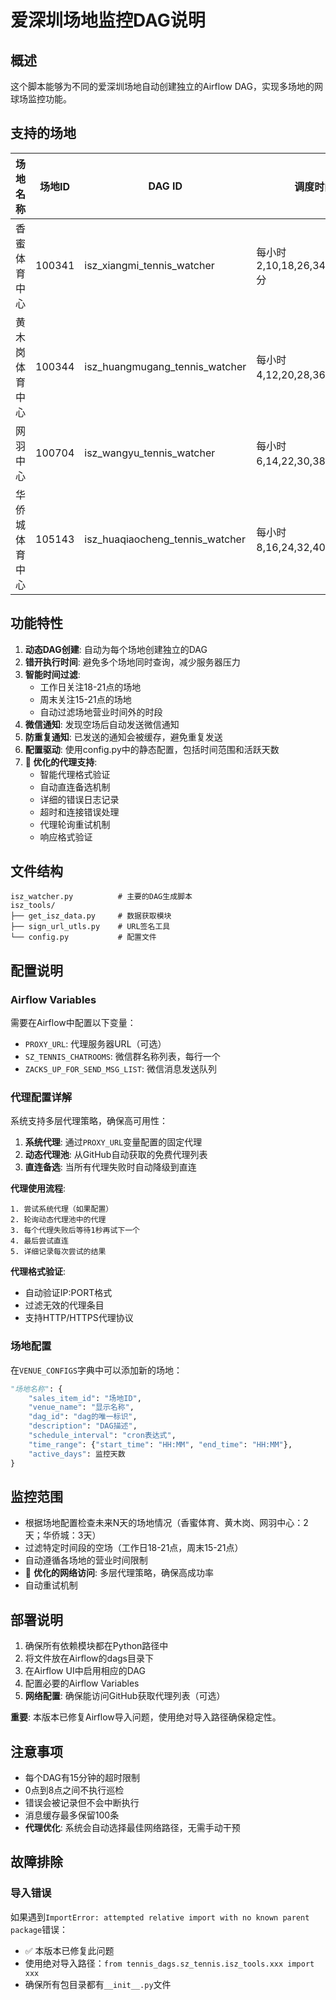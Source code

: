 # 爱深圳场地监控DAG说明

## 概述
这个脚本能够为不同的爱深圳场地自动创建独立的Airflow DAG，实现多场地的网球场监控功能。

## 支持的场地

| 场地名称 | 场地ID | DAG ID | 调度时间 | 营业时间 | 监控天数 |
|---------|--------|--------|----------|----------|----------|
| 香蜜体育中心 | 100341 | isz_xiangmi_tennis_watcher | 每小时2,10,18,26,34,42,50,58分 | 07:00-22:30 | 2天 |
| 黄木岗体育中心 | 100344 | isz_huangmugang_tennis_watcher | 每小时4,12,20,28,36,44,52分 | 07:00-22:30 | 2天 |
| 网羽中心 | 100704 | isz_wangyu_tennis_watcher | 每小时6,14,22,30,38,46,54分 | 07:00-23:00 | 2天 |
| 华侨城体育中心 | 105143 | isz_huaqiaocheng_tennis_watcher | 每小时8,16,24,32,40,48,56分 | 07:00-22:00 | 3天 |

## 功能特性

1. **动态DAG创建**: 自动为每个场地创建独立的DAG
2. **错开执行时间**: 避免多个场地同时查询，减少服务器压力
3. **智能时间过滤**: 
   - 工作日关注18-21点的场地
   - 周末关注15-21点的场地
   - 自动过滤场地营业时间外的时段
4. **微信通知**: 发现空场后自动发送微信通知
5. **防重复通知**: 已发送的通知会被缓存，避免重复发送
6. **配置驱动**: 使用config.py中的静态配置，包括时间范围和活跃天数
7. **🚀 优化的代理支持**: 
   - 智能代理格式验证
   - 自动直连备选机制
   - 详细的错误日志记录
   - 超时和连接错误处理
   - 代理轮询重试机制
   - 响应格式验证

## 文件结构

```
isz_watcher.py          # 主要的DAG生成脚本
isz_tools/
├── get_isz_data.py     # 数据获取模块
├── sign_url_utls.py    # URL签名工具
└── config.py           # 配置文件
```

## 配置说明

### Airflow Variables
需要在Airflow中配置以下变量：

- `PROXY_URL`: 代理服务器URL（可选）
- `SZ_TENNIS_CHATROOMS`: 微信群名称列表，每行一个
- `ZACKS_UP_FOR_SEND_MSG_LIST`: 微信消息发送队列

### 代理配置详解
系统支持多层代理策略，确保高可用性：

1. **系统代理**: 通过`PROXY_URL`变量配置的固定代理
2. **动态代理池**: 从GitHub自动获取的免费代理列表
3. **直连备选**: 当所有代理失败时自动降级到直连

**代理使用流程**:
```
1. 尝试系统代理（如果配置）
2. 轮询动态代理池中的代理
3. 每个代理失败后等待1秒再试下一个
4. 最后尝试直连
5. 详细记录每次尝试的结果
```

**代理格式验证**:
- 自动验证IP:PORT格式
- 过滤无效的代理条目
- 支持HTTP/HTTPS代理协议

### 场地配置
在`VENUE_CONFIGS`字典中可以添加新的场地：

```python
"场地名称": {
    "sales_item_id": "场地ID",
    "venue_name": "显示名称",
    "dag_id": "dag的唯一标识",
    "description": "DAG描述",
    "schedule_interval": "cron表达式",
    "time_range": {"start_time": "HH:MM", "end_time": "HH:MM"},
    "active_days": 监控天数
}
```

## 监控范围

- 根据场地配置检查未来N天的场地情况（香蜜体育、黄木岗、网羽中心：2天；华侨城：3天）
- 过滤特定时间段的空场（工作日18-21点，周末15-21点）
- 自动遵循各场地的营业时间限制
- 🚀 **优化的网络访问**: 多层代理策略，确保高成功率
- 自动重试机制

## 部署说明

1. 确保所有依赖模块都在Python路径中
2. 将文件放在Airflow的dags目录下
3. 在Airflow UI中启用相应的DAG
4. 配置必要的Airflow Variables
5. **网络配置**: 确保能访问GitHub获取代理列表（可选）

**重要**: 本版本已修复Airflow导入问题，使用绝对导入路径确保稳定性。

## 注意事项

- 每个DAG有15分钟的超时限制
- 0点到8点之间不执行巡检
- 错误会被记录但不会中断执行
- 消息缓存最多保留100条
- **代理优化**: 系统会自动选择最佳网络路径，无需手动干预

## 故障排除

### 导入错误
如果遇到`ImportError: attempted relative import with no known parent package`错误：
- ✅ 本版本已修复此问题
- 使用绝对导入路径：`from tennis_dags.sz_tennis.isz_tools.xxx import xxx`
- 确保所有包目录都有`__init__.py`文件
